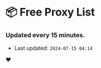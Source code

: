 # :package: Free Proxy List
### Updated every 15 minutes.

- Last updated: `2024-07-15 04:14`

:heart:
